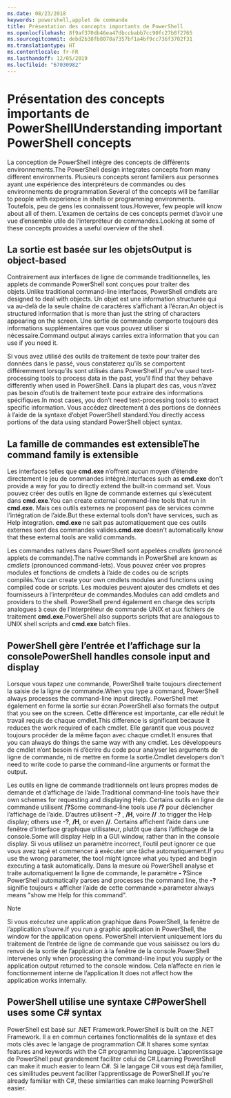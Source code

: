 ```yaml
---
ms.date: 08/23/2018
keywords: powershell,applet de commande
title: Présentation des concepts importants de PowerShell
ms.openlocfilehash: 8f9af370db46ea47dbccbabb7cc90fc27b8f2765
ms.sourcegitcommit: debd2b38fb8070a7357bf1a4bf9cc736f3702f31
ms.translationtype: HT
ms.contentlocale: fr-FR
ms.lasthandoff: 12/05/2019
ms.locfileid: "67030982"
---
```

# <a name="understanding-important-powershell-concepts"></a><span data-ttu-id="f8181-103">Présentation des concepts importants de PowerShell</span><span class="sxs-lookup"><span data-stu-id="f8181-103">Understanding important PowerShell concepts</span></span>

<span data-ttu-id="f8181-104">La conception de PowerShell intègre des concepts de différents environnements.</span><span class="sxs-lookup"><span data-stu-id="f8181-104">The PowerShell design integrates concepts from many different environments.</span></span> <span data-ttu-id="f8181-105">Plusieurs concepts seront familiers aux personnes ayant une expérience des interpréteurs de commandes ou des environnements de programmation.</span><span class="sxs-lookup"><span data-stu-id="f8181-105">Several of the concepts will be familiar to people with experience in shells or programming environments.</span></span> <span data-ttu-id="f8181-106">Toutefois, peu de gens les connaissent tous.</span><span class="sxs-lookup"><span data-stu-id="f8181-106">However, few people will know about all of them.</span></span> <span data-ttu-id="f8181-107">L’examen de certains de ces concepts permet d’avoir une vue d’ensemble utile de l’interpréteur de commandes.</span><span class="sxs-lookup"><span data-stu-id="f8181-107">Looking at some of these concepts provides a useful overview of the shell.</span></span>

## <a name="output-is-object-based"></a><span data-ttu-id="f8181-108">La sortie est basée sur les objets</span><span class="sxs-lookup"><span data-stu-id="f8181-108">Output is object-based</span></span>

<span data-ttu-id="f8181-109">Contrairement aux interfaces de ligne de commande traditionnelles, les applets de commande PowerShell sont conçues pour traiter des objets.</span><span class="sxs-lookup"><span data-stu-id="f8181-109">Unlike traditional command-line interfaces, PowerShell cmdlets are designed to deal with objects.</span></span>
<span data-ttu-id="f8181-110">Un objet est une information structurée qui va au-delà de la seule chaîne de caractères s’affichant à l’écran.</span><span class="sxs-lookup"><span data-stu-id="f8181-110">An object is structured information that is more than just the string of characters appearing on the screen.</span></span> <span data-ttu-id="f8181-111">Une sortie de commande comporte toujours des informations supplémentaires que vous pouvez utiliser si nécessaire.</span><span class="sxs-lookup"><span data-stu-id="f8181-111">Command output always carries extra information that you can use if you need it.</span></span>

<span data-ttu-id="f8181-112">Si vous avez utilisé des outils de traitement de texte pour traiter des données dans le passé, vous constaterez qu’ils se comportent différemment lorsqu’ils sont utilisés dans PowerShell.</span><span class="sxs-lookup"><span data-stu-id="f8181-112">If you've used text-processing tools to process data in the past, you'll find that they behave differently when used in PowerShell.</span></span> <span data-ttu-id="f8181-113">Dans la plupart des cas, vous n’avez pas besoin d’outils de traitement texte pour extraire des informations spécifiques.</span><span class="sxs-lookup"><span data-stu-id="f8181-113">In most cases, you don't need text-processing tools to extract specific information.</span></span> <span data-ttu-id="f8181-114">Vous accédez directement à des portions de données à l’aide de la syntaxe d’objet PowerShell standard.</span><span class="sxs-lookup"><span data-stu-id="f8181-114">You directly access portions of the data using standard PowerShell object syntax.</span></span>

## <a name="the-command-family-is-extensible"></a><span data-ttu-id="f8181-115">La famille de commandes est extensible</span><span class="sxs-lookup"><span data-stu-id="f8181-115">The command family is extensible</span></span>

<span data-ttu-id="f8181-116">Les interfaces telles que **cmd.exe** n’offrent aucun moyen d’étendre directement le jeu de commandes intégré.</span><span class="sxs-lookup"><span data-stu-id="f8181-116">Interfaces such as **cmd.exe** don't provide a way for you to directly extend the built-in command set.</span></span> <span data-ttu-id="f8181-117">Vous pouvez créer des outils en ligne de commande externes qui s’exécutent dans **cmd.exe**.</span><span class="sxs-lookup"><span data-stu-id="f8181-117">You can create external command-line tools that run in **cmd.exe**.</span></span> <span data-ttu-id="f8181-118">Mais ces outils externes ne proposent pas de services comme l’intégration de l’aide.</span><span class="sxs-lookup"><span data-stu-id="f8181-118">But these external tools don't have services, such as Help integration.</span></span> <span data-ttu-id="f8181-119">**cmd.exe** ne sait pas automatiquement que ces outils externes sont des commandes valides.</span><span class="sxs-lookup"><span data-stu-id="f8181-119">**cmd.exe** doesn't automatically know that these external tools are valid commands.</span></span>

<span data-ttu-id="f8181-120">Les commandes natives dans PowerShell sont appelées *cmdlets* (prononcé applets de commande).</span><span class="sxs-lookup"><span data-stu-id="f8181-120">The native commands in PowerShell are known as *cmdlets* (pronounced command-lets).</span></span> <span data-ttu-id="f8181-121">Vous pouvez créer vos propres modules et fonctions de cmdlets à l’aide de codes ou de scripts compilés.</span><span class="sxs-lookup"><span data-stu-id="f8181-121">You can create your own cmdlets modules and functions using compiled code or scripts.</span></span> <span data-ttu-id="f8181-122">Les modules peuvent ajouter des cmdlets et des fournisseurs à l’interpréteur de commandes.</span><span class="sxs-lookup"><span data-stu-id="f8181-122">Modules can add cmdlets and providers to the shell.</span></span> <span data-ttu-id="f8181-123">PowerShell prend également en charge des scripts analogues à ceux de l’interpréteur de commande UNIX et aux fichiers de traitement **cmd.exe**.</span><span class="sxs-lookup"><span data-stu-id="f8181-123">PowerShell also supports scripts that are analogous to UNIX shell scripts and **cmd.exe** batch files.</span></span>

## <a name="powershell-handles-console-input-and-display"></a><span data-ttu-id="f8181-124">PowerShell gère l’entrée et l’affichage sur la console</span><span class="sxs-lookup"><span data-stu-id="f8181-124">PowerShell handles console input and display</span></span>

<span data-ttu-id="f8181-125">Lorsque vous tapez une commande, PowerShell traite toujours directement la saisie de la ligne de commande.</span><span class="sxs-lookup"><span data-stu-id="f8181-125">When you type a command, PowerShell always processes the command-line input directly.</span></span> <span data-ttu-id="f8181-126">PowerShell met également en forme la sortie sur écran.</span><span class="sxs-lookup"><span data-stu-id="f8181-126">PowerShell also formats the output that you see on the screen.</span></span> <span data-ttu-id="f8181-127">Cette différence est importante, car elle réduit le travail requis de chaque cmdlet.</span><span class="sxs-lookup"><span data-stu-id="f8181-127">This difference is significant because it reduces the work required of each cmdlet.</span></span> <span data-ttu-id="f8181-128">Elle garantit que vous pouvez toujours procéder de la même façon avec chaque cmdlet.</span><span class="sxs-lookup"><span data-stu-id="f8181-128">It ensures that you can always do things the same way with any cmdlet.</span></span> <span data-ttu-id="f8181-129">Les développeurs de cmdlet n’ont besoin ni d’écrire du code pour analyser les arguments de ligne de commande, ni de mettre en forme la sortie.</span><span class="sxs-lookup"><span data-stu-id="f8181-129">Cmdlet developers don't need to write code to parse the command-line arguments or format the output.</span></span>

<span data-ttu-id="f8181-130">Les outils en ligne de commande traditionnels ont leurs propres modes de demande et d’affichage de l’aide.</span><span class="sxs-lookup"><span data-stu-id="f8181-130">Traditional command-line tools have their own schemes for requesting and displaying Help.</span></span> <span data-ttu-id="f8181-131">Certains outils en ligne de commande utilisent **/?**</span><span class="sxs-lookup"><span data-stu-id="f8181-131">Some command-line tools use **/?**</span></span> <span data-ttu-id="f8181-132">pour déclencher l’affichage de l’aide. D’autres utilisent **-?** , **/H**, voire **//** .</span><span class="sxs-lookup"><span data-stu-id="f8181-132">to trigger the Help display; others use **-?**, **/H**, or even **//**.</span></span> <span data-ttu-id="f8181-133">Certains affichent l’aide dans une fenêtre d’interface graphique utilisateur, plutôt que dans l’affichage de la console.</span><span class="sxs-lookup"><span data-stu-id="f8181-133">Some will display Help in a GUI window, rather than in the console display.</span></span> <span data-ttu-id="f8181-134">Si vous utilisez un paramètre incorrect, l’outil peut ignorer ce que vous avez tapé et commencer à exécuter une tâche automatiquement.</span><span class="sxs-lookup"><span data-stu-id="f8181-134">If you use the wrong parameter, the tool might ignore what you typed and begin executing a task automatically.</span></span>
<span data-ttu-id="f8181-135">Dans la mesure où PowerShell analyse et traite automatiquement la ligne de commande, le paramètre **- ?**</span><span class="sxs-lookup"><span data-stu-id="f8181-135">Since PowerShell automatically parses and processes the command line, the **-?**</span></span> <span data-ttu-id="f8181-136">signifie toujours « afficher l’aide de cette commande ».</span><span class="sxs-lookup"><span data-stu-id="f8181-136">parameter always means "show me Help for this command".</span></span>

> [!NOTE]
> <span data-ttu-id="f8181-137">Si vous exécutez une application graphique dans PowerShell, la fenêtre de l’application s’ouvre.</span><span class="sxs-lookup"><span data-stu-id="f8181-137">If you run a graphic application in PowerShell, the window for the application opens.</span></span>
> <span data-ttu-id="f8181-138">PowerShell intervient uniquement lors du traitement de l’entrée de ligne de commande que vous saisissez ou lors du renvoi de la sortie de l’application à la fenêtre de la console.</span><span class="sxs-lookup"><span data-stu-id="f8181-138">PowerShell intervenes only when processing the command-line input you supply or the application output returned to the console window.</span></span> <span data-ttu-id="f8181-139">Cela n’affecte en rien le fonctionnement interne de l’application.</span><span class="sxs-lookup"><span data-stu-id="f8181-139">It does not affect how the application works internally.</span></span>

## <a name="powershell-uses-some-c-syntax"></a><span data-ttu-id="f8181-140">PowerShell utilise une syntaxe C#</span><span class="sxs-lookup"><span data-stu-id="f8181-140">PowerShell uses some C# syntax</span></span>

<span data-ttu-id="f8181-141">PowerShell est basé sur .NET Framework.</span><span class="sxs-lookup"><span data-stu-id="f8181-141">PowerShell is built on the .NET Framework.</span></span> <span data-ttu-id="f8181-142">Il a en commun certaines fonctionnalités de la syntaxe et des mots clés avec le langage de programmation C#.</span><span class="sxs-lookup"><span data-stu-id="f8181-142">It shares some syntax features and keywords with the C# programming language.</span></span> <span data-ttu-id="f8181-143">L’apprentissage de PowerShell peut grandement faciliter celui de C#.</span><span class="sxs-lookup"><span data-stu-id="f8181-143">Learning PowerShell can make it much easier to learn C#.</span></span> <span data-ttu-id="f8181-144">Si le langage C# vous est déjà familier, ces similitudes peuvent faciliter l’apprentissage de PowerShell.</span><span class="sxs-lookup"><span data-stu-id="f8181-144">If you're already familiar with C#, these similarities can make learning PowerShell easier.</span></span>
